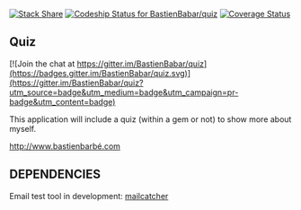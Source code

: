 [![Stack Share](http://img.shields.io/badge/tech-stack-0690fa.svg?style=flat)](http://stackshare.io/BastienBabar/quiz)
[![Codeship Status for BastienBabar/quiz](https://codeship.com/projects/5413f7c0-66a5-0133-fcc4-72bdfd530753/status?branch=master)](https://codeship.com/projects/113821)
[![Coverage Status](https://coveralls.io/repos/github/BastienBabar/quiz/badge.svg?branch=master)](https://coveralls.io/github/BastienBabar/quiz?branch=master)

## Quiz

[![Join the chat at https://gitter.im/BastienBabar/quiz](https://badges.gitter.im/BastienBabar/quiz.svg)](https://gitter.im/BastienBabar/quiz?utm_source=badge&utm_medium=badge&utm_campaign=pr-badge&utm_content=badge)

This application will include a quiz (within a gem or not) to show more about myself.

http://www.bastienbarbé.com

## DEPENDENCIES

Email test tool in development: [mailcatcher](http://mailcatcher.me/)
